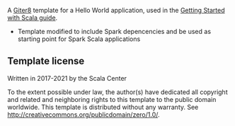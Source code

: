 A [Giter8][g8] template for a Hello World application, used in the [Getting Started with Scala guide](https://docs.scala-lang.org/getting-started-sbt-track/getting-started-with-scala-and-sbt-on-the-command-line.html).

- Template modified to include Spark depencencies and be used as starting point for Spark Scala applications

Template license
----------------
Written in 2017-2021 by the Scala Center

To the extent possible under law, the author(s) have dedicated all copyright and related
and neighboring rights to this template to the public domain worldwide.
This template is distributed without any warranty. See <http://creativecommons.org/publicdomain/zero/1.0/>.

[g8]: http://www.foundweekends.org/giter8/
